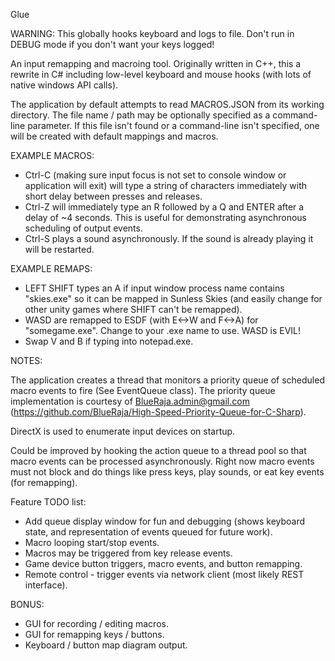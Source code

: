 Glue

WARNING: This globally hooks keyboard and logs to file. Don't run in DEBUG mode if you don't want your keys logged!

An input remapping and macroing tool.  Originally written in C++, this a rewrite in C# including low-level keyboard and mouse hooks (with lots of native windows API calls).

The application by default attempts to read MACROS.JSON from its working directory. The file name / path may be optionally specified as a command-line parameter.  If this file isn't found or a command-line isn't specified, one will be created with default mappings and macros. 

EXAMPLE MACROS:
* Ctrl-C (making sure input focus is not set to console window or application will exit) will type a string of characters immediately with short delay between presses and releases.
* Ctrl-Z will immediately type an R followed by a Q and ENTER after a delay of ~4 seconds. This is useful for demonstrating asynchronous scheduling of output events.
* Ctrl-S plays a sound asynchronously. If the sound is already playing it will be restarted.

EXAMPLE REMAPS:
* LEFT SHIFT types an A if input window process name contains "skies.exe" so it can be mapped in Sunless Skies (and easily change for other unity games where SHIFT can't be remapped).
* WASD are remapped to ESDF (with E<->W and F<->A) for "somegame.exe". Change to your .exe name to use.  WASD is EVIL!
* Swap V and B if typing into notepad.exe.

NOTES:

The application creates a thread that monitors a priority queue of scheduled macro events to fire (See EventQueue class).  The priority queue implementation is courtesy of BlueRaja.admin@gmail.com (https://github.com/BlueRaja/High-Speed-Priority-Queue-for-C-Sharp). 

DirectX is used to enumerate input devices on startup.

Could be improved by hooking the action queue to a thread pool so that macro events can be processed asynchronously.  Right now macro events must not block and do things like press keys, play sounds, or eat key events (for remapping).

Feature TODO list:

* Add queue display window for fun and debugging (shows keyboard state, and representation of events queued for future work).
* Macro looping start/stop events.
* Macros may be triggered from key release events.
* Game device button triggers, macro events, and button remapping.
* Remote control - trigger events via network client (most likely REST interface).

BONUS: 
* GUI for recording / editing macros.
* GUI for remapping keys / buttons.
* Keyboard / button map diagram output.

